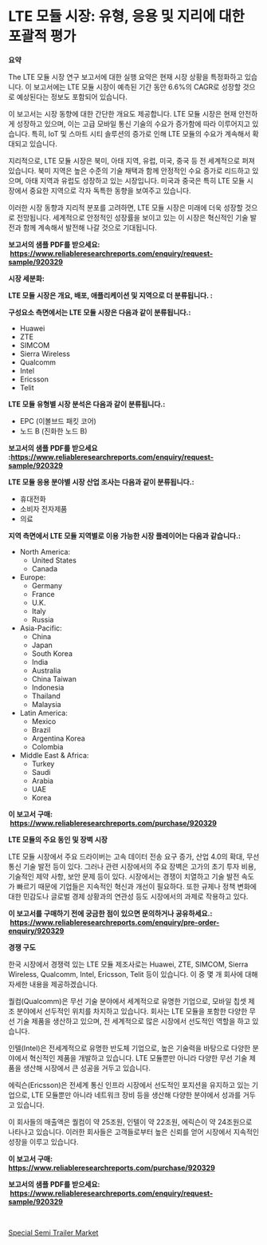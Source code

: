 <p><h1>LTE 모듈 시장: 유형, 응용 및 지리에 대한 포괄적 평가</h1></p><p><strong>요약</strong></p>
<p><p>The LTE 모듈 시장 연구 보고서에 대한 실행 요약은 현재 시장 상황을 특정화하고 있습니다. 이 보고서에는 LTE 모듈 시장이 예측된 기간 동안 6.6%의 CAGR로 성장할 것으로 예상된다는 정보도 포함되어 있습니다. </p><p>이 보고서는 시장 동향에 대한 간단한 개요도 제공합니다. LTE 모듈 시장은 현재 안전하게 성장하고 있으며, 이는 고급 모바일 통신 기술의 수요가 증가함에 따라 이루어지고 있습니다. 특히, IoT 및 스마트 시티 솔루션의 증가로 인해 LTE 모듈의 수요가 계속해서 확대되고 있습니다. </p><p>지리적으로, LTE 모듈 시장은 북미, 아태 지역, 유럽, 미국, 중국 등 전 세계적으로 퍼져 있습니다. 북미 지역은 높은 수준의 기술 채택과 함께 안정적인 수요 증가로 리드하고 있으며, 아태 지역과 유럽도 성장하고 있는 시장입니다. 미국과 중국은 특히 LTE 모듈 시장에서 중요한 지역으로 각자 독특한 동향을 보여주고 있습니다.</p><p>이러한 시장 동향과 지리적 분포를 고려하면, LTE 모듈 시장은 미래에 더욱 성장할 것으로 전망됩니다. 세계적으로 안정적인 성장률을 보이고 있는 이 시장은 혁신적인 기술 발전과 함께 계속해서 발전해 나갈 것으로 기대됩니다.</p></p>
<p><strong>보고서의 샘플 PDF를 받으세요: &nbsp;<a href="https://www.reliableresearchreports.com/enquiry/request-sample/920329">https://www.reliableresearchreports.com/enquiry/request-sample/920329</a></strong></p>
<p><strong>시장 세분화:</strong></p>
<p><strong> LTE 모듈 시장은 개요, 배포, 애플리케이션 및 지역으로 더 분류됩니다. :</strong></p>
<p><strong>구성요소 측면에서는 LTE 모듈 시장은 다음과 같이 분류됩니다.:</strong></p>
<p><ul><li>Huawei</li><li>ZTE</li><li>SIMCOM</li><li>Sierra Wireless</li><li>Qualcomm</li><li>Intel</li><li>Ericsson</li><li>Telit</li></ul></p>
<p><strong> LTE 모듈 유형별 시장 분석은 다음과 같이 분류됩니다.:</strong></p>
<p><ul><li>EPC (이볼브드 패킷 코어)</li><li>노드 B (진화한 노드 B)</li></ul></p>
<p><strong>보고서의 샘플 PDF를 받으세요 :<a href="https://www.reliableresearchreports.com/enquiry/request-sample/920329">https://www.reliableresearchreports.com/enquiry/request-sample/920329</a></strong></p>
<p><strong> LTE 모듈 응용 분야별 시장 산업 조사는 다음과 같이 분류됩니다.:</strong></p>
<p><ul><li>휴대전화</li><li>소비자 전자제품</li><li>의료</li></ul></p>
<p><strong>지역 측면에서 LTE 모듈 지역별로 이용 가능한 시장 플레이어는 다음과 같습니다.:</strong></p>
<p><ul>
    <li>
        North America:
        <ul>
            <li>United States</li>
            <li>Canada</li>
        </ul>
    </li>
    <li>
        Europe:
        <ul>
            <li>Germany</li>
            <li>France</li>
            <li>U.K.</li>
            <li>Italy</li>
            <li>Russia</li>
        </ul>
    </li>
    <li>
        Asia-Pacific:
        <ul>
            <li>China</li>
            <li>Japan</li>
            <li>South Korea</li>
            <li>India</li>
            <li>Australia</li>
            <li>China Taiwan</li>
            <li>Indonesia</li>
            <li>Thailand</li>
            <li>Malaysia</li>
        </ul>
    </li>
    <li>
        Latin America:
        <ul>
            <li>Mexico</li>
            <li>Brazil</li>
            <li>Argentina Korea</li>
            <li>Colombia</li>
        </ul>
    </li>
    <li>
        Middle East & Africa:
        <ul>
            <li>Turkey</li>
            <li>Saudi</li>
            <li>Arabia</li>
            <li>UAE</li>
            <li>Korea</li>
        </ul>
    </li>
    </ul></p>
<p><strong>이 보고서 구매: &nbsp;<a href="https://www.reliableresearchreports.com/purchase/920329">https://www.reliableresearchreports.com/purchase/920329</a></strong></p>
<p><strong>LTE 모듈의 주요 동인 및 장벽 시장</strong></p>
<p><p>LTE 모듈 시장에서 주요 드라이버는 고속 데이터 전송 요구 증가, 산업 4.0의 확대, 무선 통신 기술 발전 등이 있다. 그러나 관련 시장에서의 주요 장벽은 고가의 초기 투자 비용, 기술적인 제약 사항, 보안 문제 등이 있다. 시장에서는 경쟁이 치열하고 기술 발전 속도가 빠르기 때문에 기업들은 지속적인 혁신과 개선이 필요하다. 또한 규제나 정책 변화에 대한 민감도나 글로벌 경제 상황과의 연관성 등도 시장에서의 과제로 작용하고 있다.</p></p>
<p><strong>이 보고서를 구매하기 전에 궁금한 점이 있으면 문의하거나 공유하세요.: &nbsp;<a href="https://www.reliableresearchreports.com/enquiry/pre-order-enquiry/920329">https://www.reliableresearchreports.com/enquiry/pre-order-enquiry/920329</a></strong></p>
<p><strong>경쟁 구도</strong></p>
<p><p>한국 시장에서 경쟁력 있는 LTE 모듈 제조사로는 Huawei, ZTE, SIMCOM, Sierra Wireless, Qualcomm, Intel, Ericsson, Telit 등이 있습니다. 이 중 몇 개 회사에 대해 자세한 내용을 제공하겠습니다.</p><p>퀄컴(Qualcomm)은 무선 기술 분야에서 세계적으로 유명한 기업으로, 모바일 칩셋 제조 분야에서 선두적인 위치를 차지하고 있습니다. 회사는 LTE 모듈을 포함한 다양한 무선 기술 제품을 생산하고 있으며, 전 세계적으로 많은 시장에서 선도적인 역할을 하고 있습니다.</p><p>인텔(Intel)은 전세계적으로 유명한 반도체 기업으로, 높은 기술력을 바탕으로 다양한 분야에서 혁신적인 제품을 개발하고 있습니다. LTE 모듈뿐만 아니라 다양한 무선 기술 제품을 생산해 시장에서 큰 성공을 거두고 있습니다.</p><p>에릭슨(Ericsson)은 전세계 통신 인프라 시장에서 선도적인 포지션을 유지하고 있는 기업으로, LTE 모듈뿐만 아니라 네트워크 장비 등을 생산해 다양한 분야에서 성과를 거두고 있습니다.</p><p>이 회사들의 매출액은 퀄컴이 약 25조원, 인텔이 약 22조원, 에릭슨이 약 24조원으로 나타나고 있습니다. 이러한 회사들은 고객들로부터 높은 신뢰를 얻어 시장에서 지속적인 성장을 이루고 있습니다.</p></p>
<p><strong>이 보고서 구매: &nbsp; <a href="https://www.reliableresearchreports.com/purchase/920329">https://www.reliableresearchreports.com/purchase/920329</a></strong></p>
<p><strong>보고서의 샘플 PDF를 받으세요: &nbsp;<a href="https://www.reliableresearchreports.com/enquiry/request-sample/920329">https://www.reliableresearchreports.com/enquiry/request-sample/920329</a></strong><strong></strong></p>
<p>&nbsp;</p>
<p><p><a href="https://github.com/kosella/Market-Research-Report-List-2/blob/main/special-semi-trailer-market.md">Special Semi Trailer Market</a></p></p>